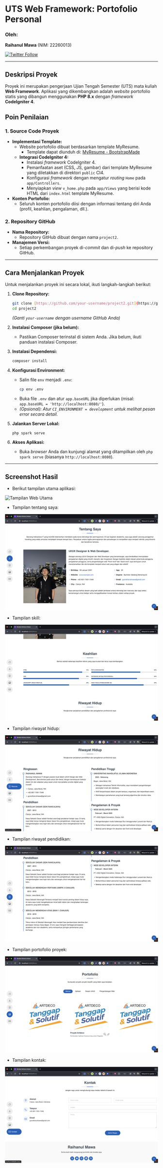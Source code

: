 # UTS Web Framework: Portofolio Personal

### Oleh:
**Raihanul Mawa** (NIM: 22260013)

[![Twitter Follow](https://img.shields.io/twitter/follow/mwrayhan22?style=social)](https://x.com/mwrayhan22)

---

## Deskripsi Proyek

Proyek ini merupakan pengerjaan Ujian Tengah Semester (UTS) mata kuliah **Web Framework**. Aplikasi yang dikembangkan adalah *website* portofolio statis yang dibangun menggunakan **PHP 8.x** dengan *framework* **CodeIgniter 4**.

## Poin Penilaian

### 1. Source Code Proyek

* **Implementasi Template:**
    * Website portofolio dibuat berdasarkan template MyResume.
        * Template dapat diunduh di: [MyResume - BootstrapMade](https://bootstrapmade.com/free-html-bootstrap-template-my-resume/)
    * **Integrasi CodeIgniter 4:**
        * Instalasi *framework* CodeIgniter 4.
        * Pemanfaatan aset (CSS, JS, gambar) dari template MyResume yang diletakkan di direktori `public` CI4.
        * Konfigurasi *framework* dengan mengatur *routing* `Home` pada `app/Controllers`.
        * Menyiapkan *view* `v_home.php` pada `app/Views` yang berisi kode HTML dari `index.html` template MyResume.
* **Konten Portofolio:**
    * Seluruh konten portofolio diisi dengan informasi tentang diri Anda (profil, keahlian, pengalaman, dll.).

### 2. Repository GitHub

* **Nama Repository:**
    * Repository GitHub dibuat dengan nama `project2`.
* **Manajemen Versi:**
    * Setiap perkembangan proyek di-*commit* dan di-*push* ke repository GitHub.

---

## Cara Menjalankan Proyek 

Untuk menjalankan proyek ini secara lokal, ikuti langkah-langkah berikut:

1.  **Clone Repository:**
    ```bash
    git clone [https://github.com/your-username/project2.git](https://github.com/your-username/project2.git)
    cd project2
    ```
    *(Ganti `your-username` dengan username GitHub Anda)*

2.  **Instalasi Composer (jika belum):**
    * Pastikan Composer terinstal di sistem Anda. Jika belum, ikuti panduan instalasi Composer.

3.  **Instalasi Dependensi:**
    ```bash
    composer install
    ```

4.  **Konfigurasi Environment:**
    * Salin file `env` menjadi `.env`:
        ```bash
        cp env .env
        ```
    * Buka file `.env` dan atur `app.baseURL` jika diperlukan (misal: `app.baseURL = 'http://localhost:8080/'`).
    * *(Opsional): Atur `CI_ENVIRONMENT = development` untuk melihat pesan error secara detail.*

5.  **Jalankan Server Lokal:**
    ```bash
    php spark serve
    ```

6.  **Akses Aplikasi:**
    * Buka *browser* Anda dan kunjungi alamat yang ditampilkan oleh `php spark serve` (biasanya `http://localhost:8080`).

---

## Screenshot Hasil

* Berikut tampilan utama aplikasi:

![Tampilan Web Utama](public/assets/screenshots/ss1.png "Screenshot Tampilan Awal")

* Tampilan tentang saya:

![Tampilan Tentang Saya](public/assets/screenshots/ss2.png)

* Tampilan skill:

![Tampilan Skill](public/assets/screenshots/ss3.png)

* Tampilan riwayat hidup:

![Tampilan Riwayat Hidup](public/assets/screenshots/ss4.png)

* Tampilan riwayat pendidikan:

![Tampilan Riwayat Pendidikan](public/assets/screenshots/ss5.png)

* Tampilan portofolio proyek:

![Tampilan Portofolio Proyek](public/assets/screenshots/ss6.png)

* Tampilan kontak:

![Tampilan Kontak](public/assets/screenshots/ss7.png)